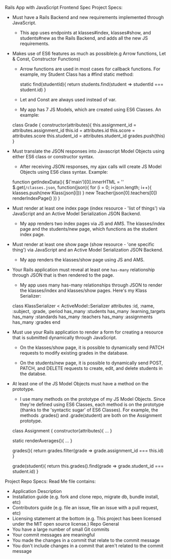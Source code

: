 ﻿Rails App with JavaScript Frontend Spec
Project Specs:
* Must have a Rails Backend and new requirements implemented through JavaScript.

  - This app uses endpoints at klasses#index, klasses#show, and students#new as the Rails Backend, and adds all the new JS requirements.

* Makes use of ES6 features as much as possible(e.g Arrow functions, Let & Const, Constructor Functions)

  - Arrow functions are used in most cases for callback functions.  For example, my Student Class has a #find static method:

    static find(studentId){
      return students.find(student => studentId === student.id)
    }

  - Let and Const are always used instead of var.  

  - My app has 7 JS Models, which are created using ES6 Classes.  An example:

  class Grade {
    constructor(attributes){
      this.assignment_id = attributes.assignment_id
      this.id = attributes.id
      this.score = attributes.score
      this.student_id = attributes.student_id
      grades.push(this)
    }

* Must translate the JSON responses into Javascript Model Objects using either ES6 class or constructor syntax.

  - After receiving JSON responses, my ajax calls will create JS Model Objects using ES6 class syntax.  Example:  

  function getIndexData(){
    $('main')[0].innerHTML = ''
    $.get(`/classes.json`, function(json){
      for (i = 0; i<json.length; i++){
        klasses.push(new Klass(json[i]))
      }
      new Teacher(json[0].teachers[0])
      renderIndexPage()
    })
  }

* Must render at least one index page (index resource - 'list of things') via JavaScript and an Active Model Serialization JSON Backend.

  - My app renders two index pages via JS and AMS.  The klasses/index page and the students/new page, which functions as the student index page.

* Must render at least one show page (show resource - 'one specific thing') via JavaScript and an Active Model Serialization JSON Backend.

  - My app renders the klasses/show page using JS and AMS.  

* Your Rails application must reveal at least one `has-many` relationship through JSON that is then rendered to the page.

  - My app uses many has-many relationships through JSON to render the klasses/index and klasses/show pages.  Here's my Klass Serializer:

  class KlassSerializer < ActiveModel::Serializer
    attributes :id, :name, :subject, :grade, :period
     has_many :students
     has_many :learning_targets
     has_many :standards
     has_many :teachers
     has_many :assignments
     has_many :grades
  end

* Must use your Rails application to render a form for creating a resource that is submitted dynamically through JavaScript.

  - On the klasses/show page, it is possible to dynamically send PATCH requests to modify existing grades in the database.  

  - On the students/new page, it is possible to dynamically send POST, PATCH, and DELETE requests to create, edit, and delete students in the databse.  

* At least one of the JS Model Objects must have a method on the prototype.

  - I use many methods on the prototype of my JS Model Objects.  Since they're defined using ES6 Classes, each method is on the prototype (thanks to the 'syntactic sugar' of ES6 Classes).  For example, the methods .grades() and .grade(student) are both on the Assignment prototype.  


  class Assignment {
    constructor(attributes){
      ...
    }

    static renderAverages(){
      ...
    }

    grades(){
      return grades.filter(grade => grade.assignment_id === this.id)
    }

    grade(student){
      return this.grades().find(grade => grade.student_id === student.id)
    }


Project Repo Specs:
Read Me file contains:
* Application Description
* Installation guide (e.g. fork and clone repo, migrate db, bundle install, etc)
* Contributors guide (e.g. file an issue, file an issue with a pull request, etc)
* Licensing statement at the bottom (e.g. This project has been licensed under the MIT open source license.)
Repo General
* You have a large number of small Git commits
* Your commit messages are meaningful
* You made the changes in a commit that relate to the commit message
* You don't include changes in a commit that aren't related to the commit message
